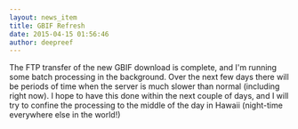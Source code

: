 ```yaml
---
layout: news_item
title: GBIF Refresh
date: 2015-04-15 01:56:46
author: deepreef
---
```


The FTP transfer of the new GBIF download is complete, and I'm running some batch processing in the background. Over the next few days there will be periods of time when the server is much slower than normal (including right now). I hope to have this done within the next couple of days, and I will try to confine the processing to the middle of the day in Hawaii (night-time everywhere else in the world!)
